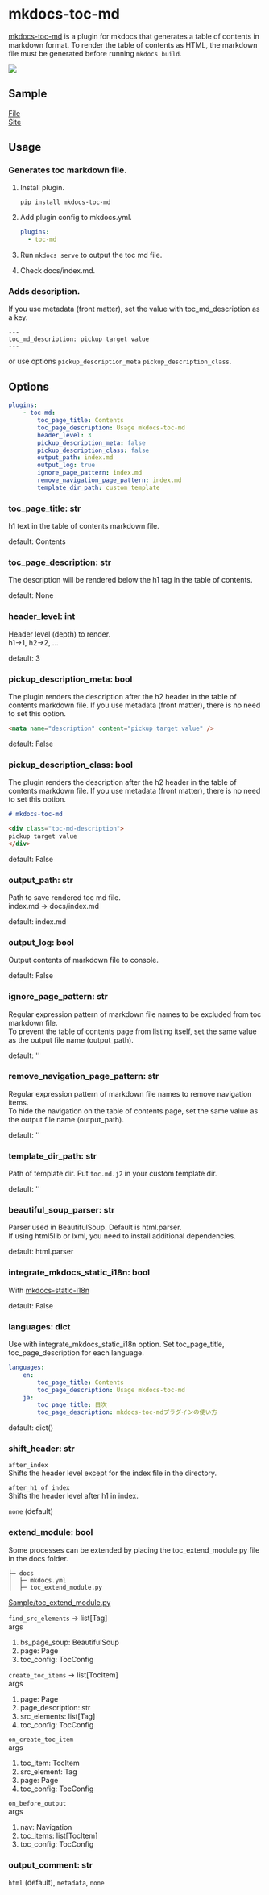 
# mkdocs-toc-md

[mkdocs-toc-md](https://pypi.org/project/mkdocs-toc-md/) is a plugin for mkdocs that generates a table of contents in markdown format. To render the table of contents as HTML, the markdown file must be generated before running `mkdocs build`.

![](https://user-images.githubusercontent.com/17096601/199638378-892ddec9-b7af-4eb8-8ca8-a57c02980f53.png)



## Sample

[File](https://github.com/try0/mkdocs-toc-md/blob/main/sample/docs/index.en.md?plain=1)  
[Site](https://try0.github.io/mkdocs-toc-md/sample/site/)




## Usage

### Generates toc markdown file.

1. Install plugin. 
    ```
    pip install mkdocs-toc-md
    ```
1. Add plugin config to mkdocs.yml.

    ```yml
    plugins:
      - toc-md
    ```

1. Run `mkdocs serve` to output the toc md file.

1. Check docs/index.md.


### Adds description.
If you use metadata (front matter), set the value with toc_md_description as a key.
```
---
toc_md_description: pickup target value
---
```

or use options `pickup_description_meta` `pickup_description_class`.



## Options

```yml
plugins:
    - toc-md:
        toc_page_title: Contents
        toc_page_description: Usage mkdocs-toc-md
        header_level: 3
        pickup_description_meta: false
        pickup_description_class: false
        output_path: index.md
        output_log: true
        ignore_page_pattern: index.md
        remove_navigation_page_pattern: index.md
        template_dir_path: custom_template
```

### toc_page_title: str  
h1 text in the table of contents markdown file.

default: Contents

### toc_page_description: str
The description will be rendered below the h1 tag in the table of contents.

default: None

### header_level: int  
Header level (depth) to render.  
h1→1, h2→2, ...

default: 3

### pickup_description_meta: bool  
The plugin renders the description after the h2 header in the table of contents markdown file. If you use metadata (front matter), there is no need to set this option.
```html
<mata name="description" content="pickup target value" />
```

default: False

### pickup_description_class: bool  
The plugin renders the description after the h2 header in the table of contents markdown file. If you use metadata (front matter), there is no need to set this option.

```md
# mkdocs-toc-md

<div class="toc-md-description">
pickup target value
</div>
```
default: False

### output_path: str  
Path to save rendered toc md file.  
index.md → docs/index.md

default: index.md

### output_log: bool  
Output contents of markdown file to console.

default: False

### ignore_page_pattern: str  
Regular expression pattern of markdown file names to be excluded from toc markdown file.  
To prevent the table of contents page from listing itself, set the same value as the output file name (output_path).

default: ''

### remove_navigation_page_pattern: str  
Regular expression pattern of markdown file names to remove navigation items.  
To hide the navigation on the table of contents page, set the same value as the output file name (output_path).

default: ''

### template_dir_path: str
Path of template dir.
Put `toc.md.j2` in your custom template dir.

default: ''

### beautiful_soup_parser: str
Parser used in BeautifulSoup. Default is html.parser.  
If using html5lib or lxml, you need to install additional dependencies.

default: html.parser

### integrate_mkdocs_static_i18n: bool
With [mkdocs-static-i18n](https://github.com/ultrabug/mkdocs-static-i18n)

default: False

### languages: dict
Use with integrate_mkdocs_static_i18n option.
Set toc_page_title, toc_page_description for each language.

```yml
languages:
    en:
        toc_page_title: Contents
        toc_page_description: Usage mkdocs-toc-md
    ja:
        toc_page_title: 目次
        toc_page_description: mkdocs-toc-mdプラグインの使い方
```

default: dict()

### shift_header: str
`after_index`  
    Shifts the header level except for the index file in the directory.

`after_h1_of_index`  
    Shifts the header level after h1 in index.

`none` (default)

### extend_module: bool
Some processes can be extended by placing the toc_extend_module.py file in the docs folder.

```
├─ docs
│  ├─ mkdocs.yml
│  ├─ toc_extend_module.py
```

[Sample/toc_extend_module.py](./sample/toc_extend_module.py)

`find_src_elements` -> list[Tag]  
args
1. bs_page_soup: BeautifulSoup
1. page: Page
1. toc_config: TocConfig

`create_toc_items` -> list[TocItem]  
args
1. page: Page
1. page_description: str
1. src_elements: list[Tag]
1. toc_config: TocConfig

`on_create_toc_item`  
args
1. toc_item: TocItem
1. src_element: Tag
1. page: Page
1. toc_config: TocConfig

`on_before_output`  
args
1. nav: Navigation
1. toc_items: list[TocItem]
1. toc_config: TocConfig

### output_comment: str

`html` (default), `metadata`, `none`